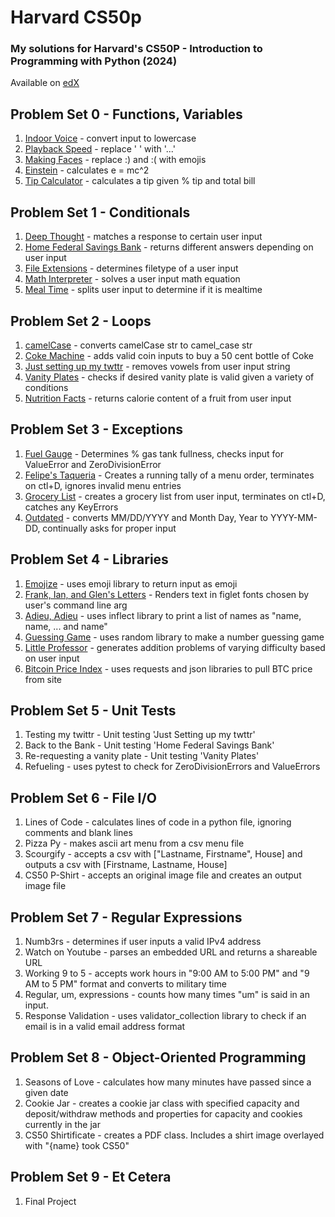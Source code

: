 # Harvard CS50p
### My solutions for Harvard's CS50P - Introduction to Programming with Python (2024)
Available on [edX](https://www.edx.org/learn/python/harvard-university-cs50-s-introduction-to-programming-with-python?index=product&objectID=course-2cc794d0-316d-42f7-bbfd-25c34e4cd5df&webview=false&campaign=CS50%27s+Introduction+to+Programming+with+Python&source=edX&product_category=course&placement_url=https%3A%2F%2Fwww.edx.org%2Flearn%2Fpython)


## Problem Set 0 - Functions, Variables
1. [Indoor Voice](Problem%20Set%200/einstein.py) - convert input to lowercase
2. [Playback Speed](Problem%20Set%200/playback.py) - replace ' ' with '...'
3. [Making Faces](Problem%20Set%200/faces.py) - replace :) and :( with emojis
4. [Einstein](Problem%20Set%200/einstein.py) - calculates e = mc^2
5. [Tip Calculator](Problem%20Set%200/tip.py) - calculates a tip given % tip and total bill

## Problem Set 1 - Conditionals
1. [Deep Thought](Problem%20Set%201/deep.py) - matches a response to certain user input
2. [Home Federal Savings Bank](Problem%20Set%201/bank.py) - returns different answers depending on user input
3. [File Extensions](Problem%20Set%201/extensions.py) - determines filetype of a user input
4. [Math Interpreter](Problem%20Set%201/interpreter.py) - solves a user input math equation
5. [Meal Time](Problem%20Set%201/meal.py) - splits user input to determine if it is mealtime

## Problem Set 2 - Loops
1. [camelCase](Problem%20Set%202/camel.py) - converts camelCase str to camel_case str
2. [Coke Machine](Problem%20Set%202/coke.py) - adds valid coin inputs to buy a 50 cent bottle of Coke
3. [Just setting up my twttr](Problem%20Set%202/twttr.py) - removes vowels from user input string
4. [Vanity Plates](Problem%20Set%202/plates.py) - checks if desired vanity plate is valid given a variety of conditions
5. [Nutrition Facts](Problem%20Set%202/nutrition.py) - returns calorie content of a fruit from user input

## Problem Set 3 - Exceptions
1. [Fuel Gauge](Problem%20Set%203/fuel.py) - Determines % gas tank fullness, checks input for ValueError and ZeroDivisionError
2. [Felipe's Taqueria](Problem%20Set%203/taqueria.py) - Creates a running tally of a menu order, terminates on ctl+D, ignores invalid menu entries
3. [Grocery List](Problem%20Set%203/grocery.py) - creates a grocery list from user input, terminates on ctl+D, catches any KeyErrors
4. [Outdated](Problem%20Set%203/outdated.py) - converts MM/DD/YYYY and Month Day, Year to YYYY-MM-DD, continually asks for proper input

## Problem Set 4 - Libraries
1. [Emojize](Problem%20Set%204/emojize.py) - uses emoji library to return input as emoji
2. [Frank, Ian, and Glen's Letters](Problem%20Set%204/figlet.py) - Renders text in figlet fonts chosen by user's command line arg
3. [Adieu, Adieu](Problem%20Set%204/adieu.py) - uses inflect library to print a list of names as "name, name, ... and name"
4. [Guessing Game](Problem%20Set%204/game.py) - uses random library to make a number guessing game
5. [Little Professor](Problem%20Set%204/professor.py) - generates addition problems of varying difficulty based on user input
6. [Bitcoin Price Index](Problem%20Set%204/bitcoin.py) - uses requests and json libraries to pull BTC price from site

## Problem Set 5 - Unit Tests
1. Testing my twittr - Unit testing 'Just Setting up my twttr'
2. Back to the Bank - Unit testing 'Home Federal Savings Bank'
3. Re-requesting a vanity plate - Unit testing 'Vanity Plates'
4. Refueling - uses pytest to check for ZeroDivisionErrors and ValueErrors

## Problem Set 6 - File I/O
1. Lines of Code - calculates lines of code in a python file, ignoring comments and blank lines
2. Pizza Py - makes ascii art menu from a csv menu file
3. Scourgify - accepts a csv with ["Lastname, Firstname", House] and outputs a csv with [Firstname, Lastname, House]
4. CS50 P-Shirt - accepts an original image file and creates an output image file

## Problem Set 7 - Regular Expressions
1. Numb3rs - determines if user inputs a valid IPv4 address
2. Watch on Youtube - parses an embedded URL and returns a shareable URL
3. Working 9 to 5 - accepts work hours in "9:00 AM to 5:00 PM" and "9 AM to 5 PM" format and converts to military time
4. Regular, um, expressions - counts how many times "um" is said in an input.
5. Response Validation - uses validator_collection library to check if an email is in a valid email address format

## Problem Set 8 - Object-Oriented Programming
1. Seasons of Love - calculates how many minutes have passed since a given date
2. Cookie Jar - creates a cookie jar class with specified capacity and deposit/withdraw methods and properties for capacity and cookies currently in the jar
3. CS50 Shirtificate - creates a PDF class. Includes a shirt image overlayed with "{name} took CS50"

## Problem Set 9 - Et Cetera
1. Final Project

